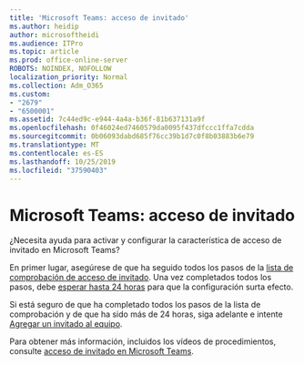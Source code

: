 ```yaml
---
title: 'Microsoft Teams: acceso de invitado'
ms.author: heidip
author: microsoftheidi
ms.audience: ITPro
ms.topic: article
ms.prod: office-online-server
ROBOTS: NOINDEX, NOFOLLOW
localization_priority: Normal
ms.collection: Adm_O365
ms.custom:
- "2679"
- "6500001"
ms.assetid: 7c44ed9c-e944-4a4a-b36f-81b637131a9f
ms.openlocfilehash: 0f46024ed7460579da0095f437dfccc1ffa7cdda
ms.sourcegitcommit: 0b06093dabd685f76cc39b1d7c0f8b03883b6e79
ms.translationtype: MT
ms.contentlocale: es-ES
ms.lasthandoff: 10/25/2019
ms.locfileid: "37590403"
---
```

# <a name="microsoft-teams---guest-access"></a>Microsoft Teams: acceso de invitado

¿Necesita ayuda para activar y configurar la característica de acceso de invitado en Microsoft Teams?  

En primer lugar, asegúrese de que ha seguido todos los pasos de la [lista de comprobación de acceso de invitado](https://docs.microsoft.com/en-us/microsoftteams/guest-access-checklist). Una vez completados todos los pasos, debe [esperar hasta 24 horas](https://docs.microsoft.com/en-us/microsoftteams/manage-guests#guest-access-latencies) para que la configuración surta efecto.

Si está seguro de que ha completado todos los pasos de la lista de comprobación y de que ha sido más de 24 horas, siga adelante e intente [Agregar un invitado al equipo](https://support.office.com/en-us/article/add-guests-to-a-team-in-teams-fccb4fa6-f864-4508-bdde-256e7384a14f#ID0EAABAAA=Desktop).

Para obtener más información, incluidos los vídeos de procedimientos, consulte [acceso de invitado en Microsoft Teams](https://docs.microsoft.com/microsoftteams/guest-access).
